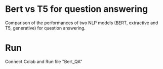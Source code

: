 # Bert vs T5 for question answering

Comparison of the performances of two NLP models (BERT, extractive and T5, generative) for question answering.

# Run
Connect Colab and Run file "Bert_QA"
